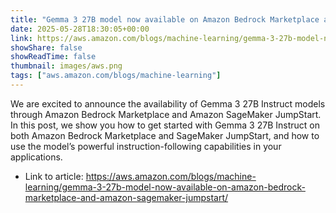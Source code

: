 ```yaml
---
title: "Gemma 3 27B model now available on Amazon Bedrock Marketplace and Amazon SageMaker JumpStart"
date: 2025-05-28T18:30:05+00:00
link: https://aws.amazon.com/blogs/machine-learning/gemma-3-27b-model-now-available-on-amazon-bedrock-marketplace-and-amazon-sagemaker-jumpstart/
showShare: false
showReadTime: false
thumbnail: images/aws.png
tags: ["aws.amazon.com/blogs/machine-learning"]
---
```

We are excited to announce the availability of Gemma 3 27B Instruct models through Amazon Bedrock Marketplace and Amazon SageMaker JumpStart. In this post, we show you how to get started with Gemma 3 27B Instruct on both Amazon Bedrock Marketplace and SageMaker JumpStart, and how to use the model’s powerful instruction-following capabilities in your applications.

- Link to article: https://aws.amazon.com/blogs/machine-learning/gemma-3-27b-model-now-available-on-amazon-bedrock-marketplace-and-amazon-sagemaker-jumpstart/